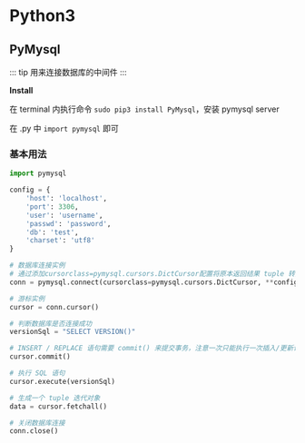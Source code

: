 # Python3

## PyMysql

::: tip
用来连接数据库的中间件
:::

**Install**

在 terminal 内执行命令 `sudo pip3 install PyMysql`，安装 pymysql server

在 .py 中 `import pymysql` 即可

### 基本用法

```python
import pymysql

config = {
    'host': 'localhost',
    'port': 3306,
    'user': 'username',
    'passwd': 'password',
    'db': 'test',
    'charset': 'utf8'
}

# 数据库连接实例
# 通过添加cursorclass=pymysql.cursors.DictCursor配置将原本返回结果 tuple 转换为 dict 数据类型
conn = pymysql.connect(cursorclass=pymysql.cursors.DictCursor, **config)

# 游标实例
cursor = conn.cursor()

# 判断数据库是否连接成功
versionSql = "SELECT VERSION()"

# INSERT / REPLACE 语句需要 commit() 来提交事务，注意一次只能执行一次插入/更新语句，不能一次执行多条
cursor.commit()

# 执行 SQL 语句
cursor.execute(versionSql)

# 生成一个 tuple 迭代对象
data = cursor.fetchall()

# 关闭数据库连接
conn.close()
```